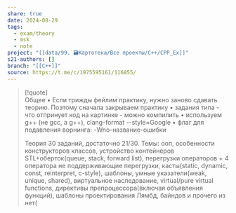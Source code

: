 ```yaml
---
share: true
date: 2024-08-29
tags:
  - exam/theory
  - msk
  - note
project: "[[data/99. 🗃️Картотека/Все проекты/C++/CPP_Ex]]"
s21-authors: []
branch: "[[C++]]"
source: https://t.me/c/1975595161/116855/
---
```


> [!quote]  
> Общее 
> • Если трижды фейлим практику, нужно заново сдавать теорию. Поэтому сначала закрываем практику 
> • задания типа - что отпринует код на картинке - можно компилить 
> • используем g++ (не gcc, а g++), clang-format --style=Google 
> • флаг для подавления ворнинга: -Wno-название-ошибки
> 
> Теория 
> 30 заданий, достаточно 21/30. Темы: ооп, особенности конструкторов классов, устройство контейнеров STL+оберток(queue, stack, forward list), перегрузки операторов + 4 оператора не поддерживающие перегрузки, касты(static, dynamic, const, reinterpret, c-style), шаблоны, умные указатели(weak, unique, shared), виртуальное наследование, virtual/pure virtual functions, директивы препроцессора(включая объявления функций), шаблоны проектирования
> Лямбд, байндов и прочего из <functional> нет(